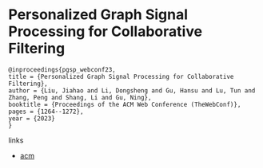 # Personalized Graph Signal Processing for Collaborative Filtering

```
@inproceedings{pgsp_webconf23,
title = {Personalized Graph Signal Processing for Collaborative Filtering},
author = {Liu, Jiahao and Li, Dongsheng and Gu, Hansu and Lu, Tun and Zhang, Peng and Shang, Li and Gu, Ning},
booktitle = {Proceedings of the ACM Web Conference (TheWebConf)},
pages = {1264--1272},
year = {2023}
}
```

links
- [acm](https://dl.acm.org/doi/10.1145/3543507.3583466)
